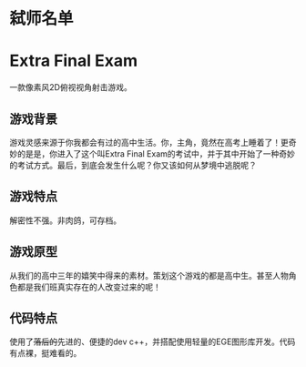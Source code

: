 # 弑师名单
# Extra Final Exam

一款像素风2D俯视视角射击游戏。

## 游戏背景

游戏灵感来源于你我都会有过的高中生活。你，主角，竟然在高考上睡着了！更奇妙的是是，你进入了这个叫Extra Final Exam的考试中，并于其中开始了一种奇妙的考试方式。最后，到底会发生什么呢？你又该如何从梦境中逃脱呢？

## 游戏特点

解密性不强。非肉鸽，可存档。

## 游戏原型

从我们的高中三年的嬉笑中得来的素材。策划这个游戏的都是高中生。甚至人物角色都是我们班真实存在的人改变过来的呢！

## 代码特点

使用了~~落后的~~先进的、便捷的dev c++，并搭配使用轻量的EGE图形库开发。代码有点裸，挺难看的。
